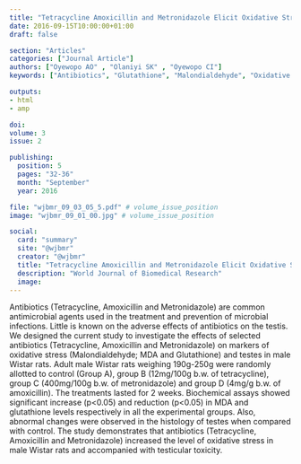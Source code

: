```yaml
---
title: "Tetracycline Amoxicillin and Metronidazole Elicit Oxidative Stress Induced Testicular Toxicity in Male Rats"
date: 2016-09-15T10:00:00+01:00
draft: false

section: "Articles"
categories: ["Journal Article"]
authors: ["Oyewopo AO" , "Olaniyi SK" , "Oyewopo CI"]
keywords: ["Antibiotics", "Glutathione", "Malondialdehyde", "Oxidative Stress", "Testi"]

outputs: 
- html
- amp

doi:
volume: 3
issue: 2

publishing:
  position: 5
  pages: "32-36"
  month: "September"
  year: 2016

file: "wjbmr_09_03_05_5.pdf" # volume_issue_position
image: "wjbmr_09_01_00.jpg" # volume_issue_position

social:
  card: "summary"
  site: "@wjbmr"
  creator: "@wjbmr"
  title: "Tetracycline Amoxicillin and Metronidazole Elicit Oxidative Stress Induced Testicular Toxicity in Male Rats"
  description: "World Journal of Biomedical Research"
  image:
---
```

Antibiotics (Tetracycline, Amoxicillin and Metronidazole) are common antimicrobial agents used in the
treatment and prevention of microbial infections. Little is known on the adverse effects of antibiotics on the
testis. We designed the current study to investigate the effects of selected antibiotics (Tetracycline, Amoxicillin
and Metronidazole) on markers of oxidative stress (Malondialdehyde; MDA and Glutathione) and testes in
male Wistar rats. Adult male Wistar rats weighing 190g-250g were randomly allotted to control (Group A),
group B (12mg/100g b.w. of tetracycline), group C (400mg/100g b.w. of metronidazole) and group D (4mg/g
b.w. of amoxicillin). The treatments lasted for 2 weeks. Biochemical assays showed significant increase
(p<0.05) and reduction (p<0.05) in MDA and glutathione levels respectively in all the experimental groups.
Also, abnormal changes were observed in the histology of testes when compared with control. The study
demonstrates that antibiotics (Tetracycline, Amoxicillin and Metronidazole) increased the level of oxidative
stress in male Wistar rats and accompanied with testicular toxicity.
